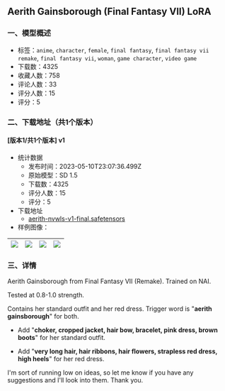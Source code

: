 ## Aerith Gainsborough (Final Fantasy VII) LoRA
### 一、模型概述

- 标签：`anime`, `character`, `female`, `final fantasy`, `final fantasy vii remake`, `final fantasy vii`, `woman`, `game character`, `video game`
- 下载数：4325
- 收藏人数：758
- 评论人数：33
- 评分人数：15
- 评分：5

### 二、下载地址（共1个版本）

#### [版本1/共1个版本] v1

- 统计数据
  - 发布时间：2023-05-10T23:07:36.499Z
  - 原始模型：SD 1.5
  - 下载数：4325
  - 评分人数：15
  - 评分：5
- 下载地址
  - [aerith-nvwls-v1-final.safetensors](https://civitai.com/api/download/models/67528)
- 样例图像：

| <img src="https://image.civitai.com/xG1nkqKTMzGDvpLrqFT7WA/76b6d1a3-edc9-47bc-a171-cfd176b035a1/width=450/750664.jpeg" /> | <img src="https://image.civitai.com/xG1nkqKTMzGDvpLrqFT7WA/787d0900-8871-49a4-91c2-4137ea7f4f21/width=450/750661.jpeg" /> | <img src="https://image.civitai.com/xG1nkqKTMzGDvpLrqFT7WA/04d94395-e1e2-45f4-ac97-d8bd66b1b8d2/width=450/750660.jpeg" /> | <img src="https://image.civitai.com/xG1nkqKTMzGDvpLrqFT7WA/a0e02a8a-64a0-44e8-a3b6-45904acba01c/width=450/750665.jpeg" /> |
| ---- | ---- | ---- | ---- |


### 三、详情
<p>Aerith Gainsborough from Final Fantasy VII (Remake). Trained on NAI.</p><p>Tested at 0.8-1.0 strength.</p><p></p><p>Contains her standard outfit and her red dress. Trigger word is "<strong>aerith gainsborough</strong>" for both.</p><ul><li><p>Add "<strong>choker, cropped jacket, hair bow, bracelet, pink dress, brown boots</strong>" for her standard outfit.</p></li><li><p>Add "<strong>very long hair, hair ribbons, hair flowers, strapless red dress, high heels</strong>" for her red dress.</p></li></ul><p>I'm sort of running low on ideas, so let me know if you have any suggestions and I'll look into them. Thank you.</p>